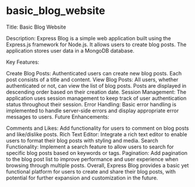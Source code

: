 # basic_blog_website
Title: Basic Blog Website

Description:
Express Blog is a simple web application built using the Express.js framework for Node.js. It allows users to create blog posts. The application stores user data in a MongoDB database. 

Key Features:

Create Blog Posts: Authenticated users can create new blog posts. Each post consists of a title and content.
View Blog Posts: All users, whether authenticated or not, can view the list of blog posts. Posts are displayed in descending order based on their creation date.
Session Management: The application uses session management to keep track of user authentication status throughout their session.
Error Handling: Basic error handling is implemented to handle server-side errors and display appropriate error messages to users.
Future Enhancements:

Comments and Likes: Add functionality for users to comment on blog posts and like/dislike posts.
Rich Text Editor: Integrate a rich text editor to enable users to format their blog posts with styling and media.
Search Functionality: Implement a search feature to allow users to search for specific blog posts based on keywords or tags.
Pagination: Add pagination to the blog post list to improve performance and user experience when browsing through multiple posts.
Overall, Express Blog provides a basic yet functional platform for users to create and share their blog posts, with potential for further expansion and customization in the future.
